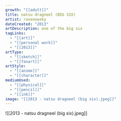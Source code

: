 ```yaml
---
growth: "[[adult]]"
title: natsu dragneel (BIG SIX)
artist: ravenowsky
dateCreated: "2013"
artDescription: one of the big six
tagLinks:
  - "[[art]]"
  - "[[personal work]]"
  - "[[2013]]"
artType:
  - "[[sketch]]"
  - "[[fanart]]"
artStyle:
  - "[[anime]]"
  - "[[character]]"
mediumUsed:
  - "[[physical]]"
  - "[[pencil]]"
  - "[[ink]]"
image: "[[2013 - natsu dragneel (big six).jpeg]]"
---
```

![[2013 - natsu dragneel (big six).jpeg]]